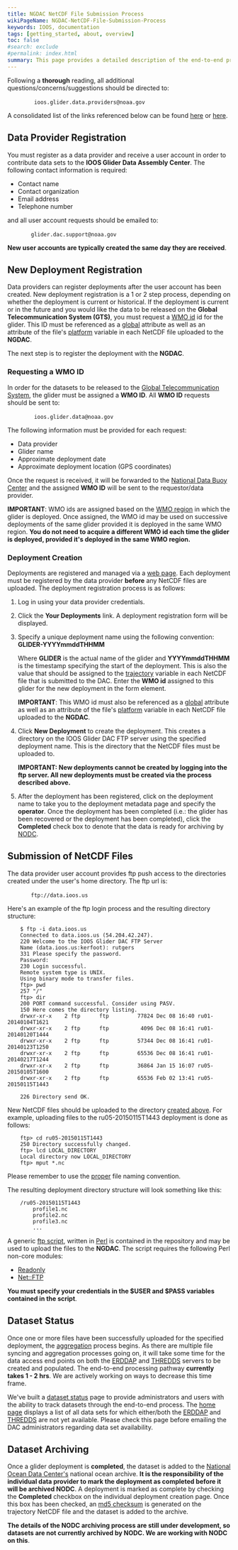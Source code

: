 ```yaml
---
title: NGDAC NetCDF File Submission Process
wikiPageName: NGDAC-NetCDF-File-Submission-Process
keywords: IOOS, documentation
tags: [getting_started, about, overview]
toc: false
#search: exclude
#permalink: index.html
summary: This page provides a detailed description of the end-to-end process of becoming a data provider, registering new glider deployments and submitting NetCDF files to the U.S. IOOS National Glider Data Assembly Center.
---
```


<!--
> [Wiki](https://github.com/kerfoot/ioosngdac/wiki) ▸ **NGDAC File Submission Process**

# Contents

+ [Data Provider Registration](#data-provider-registration)
+ [New Deployment Registration](#new-deployment-registration)
+ [Submission of NetCDF Files](#submission-of-netcdf-files)
+ [Dataset Status](#dataset-status)
+ [Dataset Archiving](#dataset-archiving)
-->

Following a **thorough** reading, all additional questions/concerns/suggestions should be directed to:

&nbsp;&nbsp;&nbsp;&nbsp;&nbsp;&nbsp;&nbsp;&nbsp;`    ioos.glider.data.providers@noaa.gov`

A consolidated list of the links referenced below can be found [here](https://github.com/ioos/ioosngdac/wiki/Links-for-Data-Providers#links) or [here](/ioosngdac/links-for-data-providers#links).


## Data Provider Registration

You must register as a data provider and receive a user account in order to contribute data sets to the **IOOS Glider Data Assembly Center**.  The following contact information is required:

 + Contact name
 + Contact organization
 + Email address
 + Telephone number

and all user account requests should be emailed to:

&nbsp;&nbsp;&nbsp;&nbsp;&nbsp;&nbsp;&nbsp;&nbsp;`   glider.dac.support@noaa.gov`

**New user accounts are typically created the same day they are received**.

## New Deployment Registration

Data providers can register deployments after the user account has been created.  New deployment registration is a 1 or 2 step process, depending on whether the deployment is current or historical.  If the deployment is current or in the future and you would like the data to be released on the **Global Telecommunication System (GTS)**, you must request a [WMO id](http://www.wmo.int/pages/prog/amp/mmop/buoy-ids.html) id for the glider.  This ID must be referenced as a [global](https://github.com/ioos/ioosngdac/wiki/NGDAC-NetCDF-File-Format-Version-2#description--examples-of-required-global-attributes) attribute as well as an attribute of the file's [platform](https://github.com/ioos/ioosngdac/wiki/NGDAC-NetCDF-File-Format-Version-2#platform) variable in each NetCDF file uploaded to the **NGDAC**.

The next step is to register the deployment with the **NGDAC**.

### Requesting a WMO ID

In order for the datasets to be released to the [Global Telecommunication System](http://www.wmo.int/pages/prog/www/TEM/index_en.html), the glider must be assigned a **WMO ID**.  All **WMO ID** requests should be sent to:

&nbsp;&nbsp;&nbsp;&nbsp;&nbsp;&nbsp;&nbsp;&nbsp;`    ioos.glider.data@noaa.gov`

The following information must be provided for each request:
+ Data provider
+ Glider name
+ Approximate deployment date
+ Approximate deployment location (GPS coordinates)

Once the request is received, it will be forwarded to the [National Data Buoy Center](http://www.ndbc.noaa.gov/) and the assigned **WMO ID** will be sent to the requestor/data provider.

**IMPORTANT**: WMO ids are assigned based on the [WMO region](http://en.wikipedia.org/wiki/Location_identifier#WMO_station_identifiers) in which the glider is deployed.  Once assigned, the WMO id may be used on successive deployments of the same glider provided it is deployed in the same WMO region.  **You do not need to acquire a different WMO id each time the glider is deployed, provided it's deployed in the same WMO region.**

### Deployment Creation

Deployments are registered and managed via a [web page](http://data.ioos.us/gliders/providers). Each deployment must be registered by the data provider **before** any NetCDF files are uploaded.  The deployment registration process is as follows:

1. Log in using your data provider credentials.
2. Click the **Your Deployments** link.  A deployment registration form will be displayed.
3. Specify a unique deployment name using the following convention:
    **GLIDER-YYYYmmddTHHMM**

    Where **GLIDER** is the actual name of the glider and **YYYYmmddTHHMM** is the timestamp specifying  the start of the deployment.  This is also the value that should be assigned to the [trajectory](https://github.com/ioos/ioosngdac/wiki/NGDAC-NetCDF-File-Format-Version-2#trajectory) variable in each NetCDF file that is submitted to the DAC.  Enter the **WMO id** assigned to this glider for the new deployment in the form element.

    **IMPORTANT**:
    This WMO id must also be referenced as a [global](https://github.com/ioos/ioosngdac/wiki/NGDAC-NetCDF-File-Format-Version-2#description--examples-of-required-global-attributes) attribute as well as an attribute of the file's [platform](https://github.com/ioos/ioosngdac/wiki/NGDAC-NetCDF-File-Format-Version-2#platform) variable in each NetCDF file uploaded to the **NGDAC**.

4. Click **New Deployment** to create the deployment.  This creates a directory on the IOOS Glider DAC FTP server using the specified deployment name.  This is the directory that the NetCDF files must be uploaded to.

    **IMPORTANT: New deployments cannot be created by logging into the ftp server.  All new deployments must be created via the process described above.**

5. After the deployment has been registered, click on the deployment name to take you to the deployment metadata page and specify the **operator**.  Once the deployment has been completed (i.e.: the glider has been recovered or the deployment has been completed), click the **Completed** check box to denote that the data is ready for archiving by [NODC](http://www.nodc.noaa.gov).

## Submission of NetCDF Files

The data provider user account provides ftp push access to the directories created under the user's home directory.  The ftp url is:

&nbsp;&nbsp;&nbsp;&nbsp;&nbsp;&nbsp;&nbsp;&nbsp;`   ftp://data.ioos.us`

Here's an example of the ftp login process and the resulting directory structure:

```
    $ ftp -i data.ioos.us
    Connected to data.ioos.us (54.204.42.247).
    220 Welcome to the IOOS Glider DAC FTP Server
    Name (data.ioos.us:kerfoot): rutgers
    331 Please specify the password.
    Password:
    230 Login successful.
    Remote system type is UNIX.
    Using binary mode to transfer files.
    ftp> pwd
    257 "/"
    ftp> dir
    200 PORT command successful. Consider using PASV.
    150 Here comes the directory listing.
    drwxr-xr-x    2 ftp      ftp         77824 Dec 08 16:40 ru01-20140104T1621
    drwxr-xr-x    2 ftp      ftp          4096 Dec 08 16:41 ru01-20140120T1444
    drwxr-xr-x    2 ftp      ftp         57344 Dec 08 16:41 ru01-20140123T1250
    drwxr-xr-x    2 ftp      ftp         65536 Dec 08 16:41 ru01-20140217T1244
    drwxr-xr-x    2 ftp      ftp         36864 Jan 15 16:07 ru05-20150105T1600
    drwxr-xr-x    2 ftp      ftp         65536 Feb 02 13:41 ru05-20150115T1443

    226 Directory send OK.
```

New NetCDF files should be uploaded to the directory [created above](#deployment-creation).  For example, uploading files to the ru05-20150115T1443 deployment is done as follows:

```
    ftp> cd ru05-20150115T1443
    250 Directory successfully changed.
    ftp> lcd LOCAL_DIRECTORY
    Local directory now LOCAL_DIRECTORY
    ftp> mput *.nc
```

Please remember to use the [proper](https://github.com/ioos/ioosngdac/wiki/NGDAC-NetCDF-File-Format-Version-2#file-naming-conventions) file naming convention.

The resulting deployment directory structure will look something like this:

```
    /ru05-20150115T1443
        profile1.nc
        profile2.nc
        profile3.nc
        ...
```

A generic [ftp script](https://github.com/ioos/ioosngdac/blob/master/util/ncFtp2ngdac.pl), written in [Perl](http://www.perl.org/) is contained in the repository and may be used to upload the files to the **NGDAC**.  The script requires the following Perl non-core modules:
 + [Readonly](http://search.cpan.org/~roode/Readonly-1.03/Readonly.pm)
 + [Net::FTP](http://search.cpan.org/~shay/libnet-1.25/Net/FTP.pm)

**You must specify your credentials in the $USER and $PASS variables contained in the script**.  

## Dataset Status

Once one or more files have been successfully uploaded for the specified deployment, the [aggregation](https://github.com/ioos/ioosngdac/wiki/NGDAC-Architecture#data-assembly-center-architecture) process begins.  As there are multiple file syncing and aggregation processes going on, it will take some time for the data access end points on both the [ERDDAP](http://data.ioos.us/gliders/erddap/tabledap/index.html) and [THREDDS](http://data.ioos.us/gliders/thredds/catalog.html) servers to be created and populated.  The end-to-end processing pathway **currently takes 1 - 2 hrs**.  We are actively working on ways to decrease this time frame.

We've built a [dataset status](http://data.ioos.us/gliders/status/) page to provide administrators and users with the ability to track datasets through the end-to-end process.  The [home page](http://data.ioos.us/gliders/status/) displays a list of all data sets for which either/both the [ERDDAP](http://data.ioos.us/gliders/erddap/tabledap/index.html) and [THREDDS](http://data.ioos.us/gliders/thredds/catalog.html) are not yet available.  Please check this page before emailing the DAC administrators regarding data set availability.

## Dataset Archiving

Once a glider deployment is **completed**, the dataset is added to the [National Ocean Data Center's](http://www.nodc.noaa.gov/) national ocean archive.  **It is the responsibility of the individual data provider to mark the deployment as completed before it will be archived NODC**.  A deployment is marked as complete by checking the **Completed** checkbox on the individual deployment creation page.  Once this box has been checked, an [md5 checksum](http://en.wikipedia.org/wiki/MD5) is generated on the trajectory NetCDF file and the dataset is added to the <NODC> archive.

**The details of the NODC archiving process are still under development, so datasets are not currently archived by NODC.  We are working with NODC on this**.
